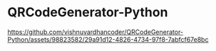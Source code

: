 # QRCodeGenerator-Python

https://github.com/vishnuvardhancoder/QRCodeGenerator-Python/assets/98823582/29a91d12-4826-4734-97f8-7abfcf67e8bc

